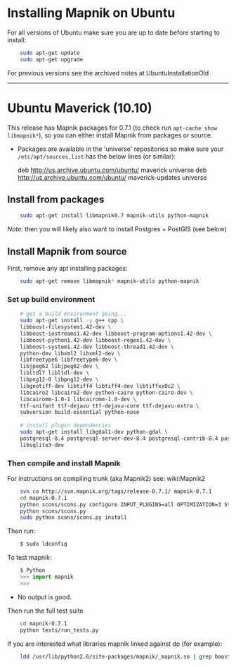 <!-- Name: UbuntuInstallation -->
<!-- Version: 57 -->
<!-- Last-Modified: 2010/10/12 16:08:23 -->
<!-- Author: springmeyer -->


# Installing Mapnik on Ubuntu
For all versions of Ubuntu make sure you are up to date before starting to install:


```sh
    sudo apt-get update
    sudo apt-get upgrade
```

For previous versions see the archived notes at UbuntuInstallationOld

----

# Ubuntu Maverick (10.10)

This release has Mapnik packages for 0.7.1 (to check run `apt-cache show libmapnik*`), so you can either install Mapnik from packages or source.

 * Packages are available in the 'universe' repositories so make sure your `/etc/apt/sources.list` has the below lines (or similar):

    deb http://us.archive.ubuntu.com/ubuntu/ maverick universe
    deb http://us.archive.ubuntu.com/ubuntu/ maverick-updates universe

## Install from packages

```sh
    sudo apt-get install libmapnik0.7 mapnik-utils python-mapnik
```

*Note:* then you will likely also want to install Postgres + PostGIS (see below)

## Install Mapnik from source

First, remove any apt installing packages:

```sh
    sudo apt-get remove libmapnik* mapnik-utils python-mapnik
```

### Set up build environment

```sh
    # get a build environment going...
    sudo apt-get install -y g++ cpp \
    libboost-filesystem1.42-dev \
    libboost-iostreams1.42-dev libboost-program-options1.42-dev \
    libboost-python1.42-dev libboost-regex1.42-dev \
    libboost-system1.42-dev libboost-thread1.42-dev \
    python-dev libxml2 libxml2-dev \
    libfreetype6 libfreetype6-dev \
    libjpeg62 libjpeg62-dev \
    libltdl7 libltdl-dev \
    libpng12-0 libpng12-dev \
    libgeotiff-dev libtiff4 libtiff4-dev libtiffxx0c2 \
    libcairo2 libcairo2-dev python-cairo python-cairo-dev \
    libcairomm-1.0-1 libcairomm-1.0-dev \
    ttf-unifont ttf-dejavu ttf-dejavu-core ttf-dejavu-extra \
    subversion build-essential python-nose
    
    # install plugin dependencies
    sudo apt-get install libgdal1-dev python-gdal \
    postgresql-8.4 postgresql-server-dev-8.4 postgresql-contrib-8.4 postgresql-8.4-postgis \
    libsqlite3-dev
```

### Then compile and install Mapnik

For instructions on compiling trunk (aka Mapnik2) see: wiki:Mapnik2

```sh
    svn co http://svn.mapnik.org/tags/release-0.7.1/ mapnik-0.7.1
    cd mapnik-0.7.1
    python scons/scons.py configure INPUT_PLUGINS=all OPTIMIZATION=3 SYSTEM_FONTS=/usr/share/fonts/
    python scons/scons.py
    sudo python scons/scons.py install
```

Then run:

```sh
    $ sudo ldconfig
```

To test mapnik:

```python
    $ Python
    >>> import mapnik
    >>>
```

 * No output is good. 

Then run the full test suite

```sh
    cd mapnik-0.7.1
    python tests/run_tests.py
```

If you are interested what libraries mapnik linked against do (for example):

```sh
    ldd /usr/lib/python2.6/site-packages/mapnik/_mapnik.so | grep boost
```
